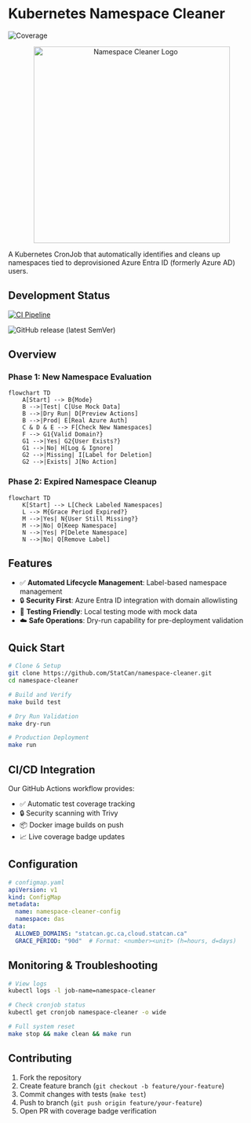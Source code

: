 # Kubernetes Namespace Cleaner
![Coverage](https://img.shields.io/badge/Coverage-46.8%25-red)

<p align="center">
  <img src="https://github.com/StatCan/namespace-cleaner/raw/main/docs/logo.png" alt="Namespace Cleaner Logo" width="400"/>
</p>

A Kubernetes CronJob that automatically identifies and cleans up namespaces tied to deprovisioned Azure Entra ID (formerly Azure AD) users.

## Development Status
[![CI Pipeline](https://github.com/StatCan/namespace-cleaner/actions/workflows/ci.yml/badge.svg)](https://github.com/StatCan/namespace-cleaner/actions/workflows/ci.yml)

![GitHub release (latest SemVer)](https://img.shields.io/github/v/release/StatCan/namespace-cleaner)

## Overview

### Phase 1: New Namespace Evaluation
```mermaid
flowchart TD
    A[Start] --> B{Mode}
    B -->|Test| C[Use Mock Data]
    B -->|Dry Run| D[Preview Actions]
    B -->|Prod| E[Real Azure Auth]
    C & D & E --> F[Check New Namespaces]
    F --> G1{Valid Domain?}
    G1 -->|Yes| G2{User Exists?}
    G1 -->|No| H[Log & Ignore]
    G2 -->|Missing| I[Label for Deletion]
    G2 -->|Exists| J[No Action]
```

### Phase 2: Expired Namespace Cleanup
```mermaid
flowchart TD
    K[Start] --> L[Check Labeled Namespaces]
    L --> M{Grace Period Expired?}
    M -->|Yes| N{User Still Missing?}
    M -->|No| O[Keep Namespace]
    N -->|Yes| P[Delete Namespace]
    N -->|No| Q[Remove Label]
```

## Features
- ✅ **Automated Lifecycle Management**: Label-based namespace management
- 🔒 **Security First**: Azure Entra ID integration with domain allowlisting
- 🧪 **Testing Friendly**: Local testing mode with mock data
- ☁️ **Safe Operations**: Dry-run capability for pre-deployment validation

## Quick Start
```bash
# Clone & Setup
git clone https://github.com/StatCan/namespace-cleaner.git
cd namespace-cleaner

# Build and Verify
make build test

# Dry Run Validation
make dry-run

# Production Deployment
make run
```

## CI/CD Integration
Our GitHub Actions workflow provides:
- ✅ Automatic test coverage tracking
- 🔒 Security scanning with Trivy
- 📦 Docker image builds on push
- 📈 Live coverage badge updates

## Configuration
```yaml
# configmap.yaml
apiVersion: v1
kind: ConfigMap
metadata:
  name: namespace-cleaner-config
  namespace: das
data:
  ALLOWED_DOMAINS: "statcan.gc.ca,cloud.statcan.ca"
  GRACE_PERIOD: "90d"  # Format: <number><unit> (h=hours, d=days)
```

## Monitoring & Troubleshooting
```bash
# View logs
kubectl logs -l job-name=namespace-cleaner

# Check cronjob status
kubectl get cronjob namespace-cleaner -o wide

# Full system reset
make stop && make clean && make run
```

## Contributing
1. Fork the repository
2. Create feature branch (`git checkout -b feature/your-feature`)
3. Commit changes with tests (`make test`)
4. Push to branch (`git push origin feature/your-feature`)
5. Open PR with coverage badge verification
